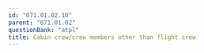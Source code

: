 ```yaml
---
id: "071.01.02.10"
parent: "071.01.02"
questionBank: "atpl"
title: Cabin crew/crew members other than flight crew
---
```

